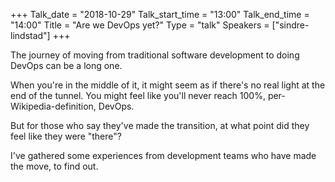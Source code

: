 +++
Talk_date = "2018-10-29"
Talk_start_time = "13:00"
Talk_end_time = "14:00"
Title = "Are we DevOps yet?"
Type = "talk"
Speakers = ["sindre-lindstad"]
+++

The journey of moving from traditional software development to doing DevOps can be a long one.

When you're in the middle of it, it might seem as if there's no real light at the end of the tunnel. You might feel like you'll never reach 100%, per-Wikipedia-definition, DevOps.

But for those who say they've made the transition, at what point did they feel like they were "there"?

I've gathered some experiences from development teams who have made the move, to find out.
